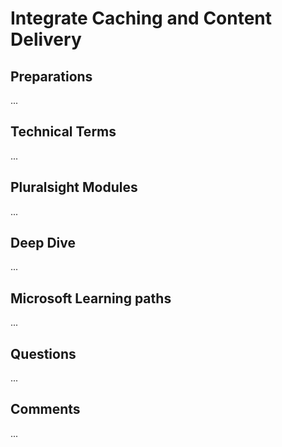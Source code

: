 # Integrate Caching and Content Delivery

## Preparations
...

## Technical Terms
...

## Pluralsight Modules
...

## Deep Dive
...

## Microsoft Learning paths
...

## Questions
...

## Comments
...